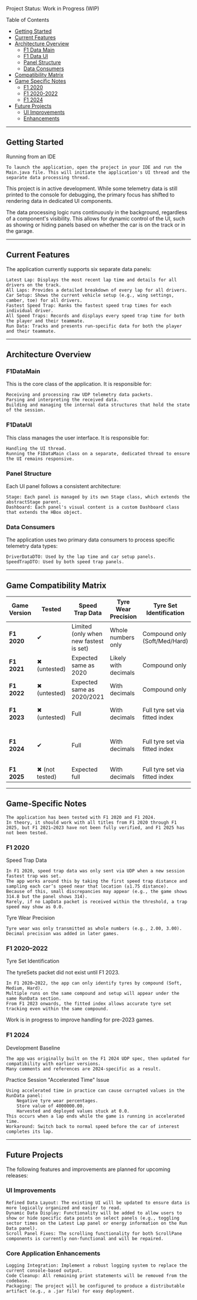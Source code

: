 Project Status: Work in Progress (WIP)

Table of Contents

- [Getting Started](#getting-started)  
- [Current Features](#current-features)  
- [Architecture Overview](#architecture-overview)  
  - [F1 Data Main](#f1datamain)  
  - [F1 Data UI](#f1dataui)
  - [Panel Structure](#panel-structure)
  - [Data Consumers](#data-consumers)
- [Compatibility Matrix](#game-compatibility-matrix)
- [Game Specific Notes](#game-specific-notes)
  - [F1 2020](#f1-2020)
  - [F1 2020-2022](#f1-20202022)
  - [F1 2024](#f1-2024)
- [Future Projects](#future-projects)
  - [UI Improvements](#ui-improvements)
  - [Enhancements](#core-application-enhancements)

___

## Getting Started

Running from an IDE

    To launch the application, open the project in your IDE and run the Main.java file. This will initiate the application's UI thread and the separate data processing thread.

This project is in active development. While some telemetry data is still printed to the console for debugging, the primary focus has shifted to rendering data in dedicated UI components.

The data processing logic runs continuously in the background, regardless of a component's visibility. This allows for dynamic control of the UI, such as showing or hiding panels based on whether the car is on the track or in the garage.

___

## Current Features

The application currently supports six separate data panels:

    Latest Lap: Displays the most recent lap time and details for all drivers on the track.
    All Laps: Provides a detailed breakdown of every lap for all drivers.
    Car Setup: Shows the current vehicle setup (e.g., wing settings, camber, toe) for all drivers.
    Fastest Speed Trap: Ranks the fastest speed trap times for each individual driver.
    All Speed Traps: Records and displays every speed trap time for both the player and their teammate.
    Run Data: Tracks and presents run-specific data for both the player and their teammate.

___

## Architecture Overview
### F1DataMain
This is the core class of the application. It is responsible for:  

    Receiving and processing raw UDP telemetry data packets.
    Parsing and interpreting the received data.
    Building and managing the internal data structures that hold the state of the session.

### F1DataUI
This class manages the user interface. It is responsible for:

    Handling the UI thread.
    Running the F1DataMain class on a separate, dedicated thread to ensure the UI remains responsive.

### Panel Structure
Each UI panel follows a consistent architecture:

    Stage: Each panel is managed by its own Stage class, which extends the abstractStage parent.
    Dashboard: Each panel's visual content is a custom Dashboard class that extends the HBox object. 

### Data Consumers
The application uses two primary data consumers to process specific telemetry data types:

    DriverDataDTO: Used by the lap time and car setup panels.
    SpeedTrapDTO: Used by both speed trap panels.

___

## Game Compatibility Matrix
| Game Version | Tested         | Speed Trap Data                        | Tyre Wear Precision  | Tyre Set Identification        | Notes                                            |
|--------------|----------------|----------------------------------------|----------------------|--------------------------------|--------------------------------------------------|
| **F1 2020**  | ✔              | Limited (only when new fastest is set) | Whole numbers only   | Compound only (Soft/Med/Hard)  | Workarounds implemented for traps & wear         |
| **F1 2021**  | ✖ (untested)   | Expected same as 2020                  | Likely with decimals | Compound only                  | Untested, but should function                    |
| **F1 2022**  | ✖ (untested)   | Expected same as 2020/2021             | With decimals        | Compound only                  | Untested, but should function                    |
| **F1 2023**  | ✖ (untested)   | Full                                   | With decimals        | Full tyre set via fitted index | Should function, not yet validated               |
| **F1 2024**  | ✔              | Full                                   | With decimals        | Full tyre set via fitted index | Development baseline, known accelerated-time bug |
| **F1 2025**  | ✖ (not tested) | Expected full                          | With decimals        | Full tyre set via fitted index | Pending release/testing                          |

___

## Game-Specific Notes

    The application has been tested with F1 2020 and F1 2024.
    In theory, it should work with all titles from F1 2020 through F1 2025, but F1 2021–2023 have not been fully verified, and F1 2025 has not been tested.

### F1 2020

Speed Trap Data

    In F1 2020, speed trap data was only sent via UDP when a new session fastest trap was set.
    The app works around this by taking the first speed trap distance and sampling each car’s speed near that location (±1.75 distance).
    Because of this, small discrepancies may appear (e.g., the game shows 314.8 but the panel shows 314).
    Rarely, if no LapData packet is received within the threshold, a trap speed may show as 0.0.

Tyre Wear Precision

    Tyre wear was only transmitted as whole numbers (e.g., 2.00, 3.00). Decimal precision was added in later games.

### F1 2020–2022

Tyre Set Identification

The tyreSets packet did not exist until F1 2023.

    In F1 2020–2022, the app can only identify tyres by compound (Soft, Medium, Hard).
    Multiple runs on the same compound and setup will appear under the same RunData section.
    From F1 2023 onwards, the fitted index allows accurate tyre set tracking even within the same compound.

Work is in progress to improve handling for pre-2023 games.

### F1 2024

Development Baseline
    
    The app was originally built on the F1 2024 UDP spec, then updated for compatibility with earlier versions.
    Many comments and references are 2024-specific as a result.

Practice Session "Accelerated Time" Issue

    Using accelerated time in practice can cause corrupted values in the RunData panel:
        Negative tyre wear percentages.
        Store value of 4000000.00.
        Harvested and deployed values stuck at 0.0.
    This occurs when a lap ends while the game is running in accelerated time.
    Workaround: Switch back to normal speed before the car of interest completes its lap.

___

## Future Projects

The following features and improvements are planned for upcoming releases:

### UI Improvements

    Refined Data Layout: The existing UI will be updated to ensure data is more logically organized and easier to read.
    Dynamic Data Display: Functionality will be added to allow users to show or hide specific data points on select panels (e.g., toggling sector times on the Latest Lap panel or energy information on the Run Data panel).
    Scroll Panel Fixes: The scrolling functionality for both ScrollPane components is currently non-functional and will be repaired.

### Core Application Enhancements

    Logging Integration: Implement a robust logging system to replace the current console-based output.
    Code Cleanup: All remaining print statements will be removed from the codebase.
    Packaging: The project will be configured to produce a distributable artifact (e.g., a .jar file) for easy deployment.